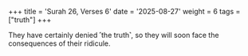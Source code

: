 +++
title = 'Surah 26, Verses 6'
date = '2025-08-27'
weight = 6
tags = ["truth"]
+++

They have certainly denied ˹the truth˺, so they will soon face the consequences of their ridicule.